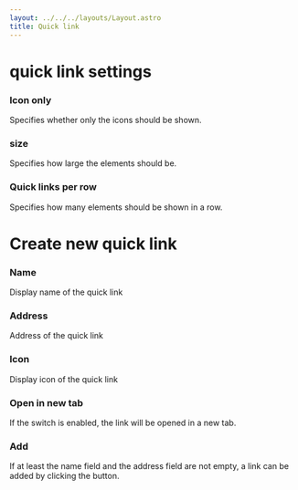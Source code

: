```yaml
---
layout: ../../../layouts/Layout.astro
title: Quick link
---
```


# quick link settings

### Icon only

Specifies whether only the icons should be shown.

### size

Specifies how large the elements should be.

### Quick links per row

Specifies how many elements should be shown in a row.

# Create new quick link

### Name

Display name of the quick link

### Address

Address of the quick link

### Icon

Display icon of the quick link

### Open in new tab

If the switch is enabled, the link will be opened in a new tab.

### Add

If at least the name field and the address field are not empty, a link can be added by clicking the button.
